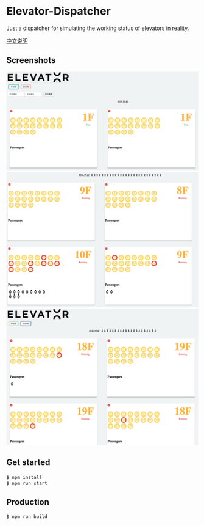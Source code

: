 # Elevator-Dispatcher

Just a dispatcher for simulating the working status of elevators in reality.

[中文说明](./README_CN.md)

## Screenshots

![1](./screenshots/1.png)
![2](./screenshots/2.png)
![2](./screenshots/3.png)

## Get started

```
$ npm install
$ npm run start
```

## Production

```
$ npm run build
```

